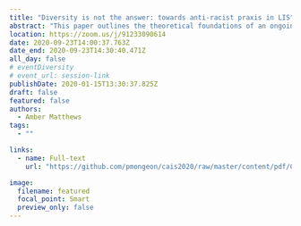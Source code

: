 ```yaml
---
title: "Diversity is not the answer: towards anti-racist praxis in LIS"
abstract: "This paper outlines the theoretical foundations of an ongoing research project examining the presence and force of systemic racism in library and information science scholarship and practice. It examines how uncritical attachment to core values like neutrality, objectivity, colour-blindness and diversity have served to entrench practices that marginalize and exclude racialized groups. Finally, it draws on scholarship in critical diversity and anti-racism studies to theorize new research trajectories for LIS that are attuned to structural dimensions of power and privilege."
location: https://zoom.us/j/91233090614
date: 2020-09-23T14:00:37.763Z
date_end: 2020-09-23T14:30:40.471Z
all_day: false
# eventDiversity
# event_url: session-link
publishDate: 2020-01-15T13:30:37.825Z
draft: false
featured: false
authors:
  - Amber Matthews
tags:
  - ""

links:
  - name: Full-text
    url: "https://github.com/pmongeon/cais2020/raw/master/content/pdf/CAIS2020_paper18_Matthews.pdf"

image:
  filename: featured
  focal_point: Smart
  preview_only: false
---
```

